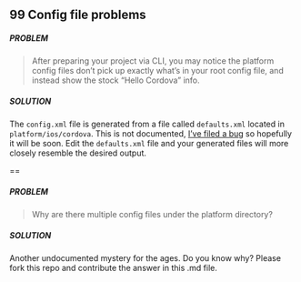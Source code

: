 ## 99 Config file problems

##### PROBLEM

> After preparing your project via CLI, you may notice the platform config files don’t pick up exactly what’s in your root config file, and instead show the stock “Hello Cordova” info.

##### SOLUTION

The `config.xml` file is generated from a file called `defaults.xml` located in `platform/ios/cordova`. This is not documented, [I’ve filed a bug](https://issues.apache.org/jira/browse/CB-5894) so hopefully it will be soon. Edit the `defaults.xml` file and your generated files will more closely resemble the desired output. 

==

##### PROBLEM 

>Why are there multiple config files under the platform directory? 

##### SOLUTION

Another undocumented mystery for the ages. Do you know why? Please fork this repo and contribute the answer in this .md file.
